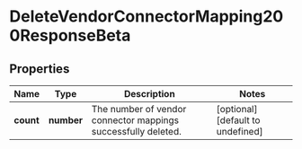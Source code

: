 # DeleteVendorConnectorMapping200ResponseBeta

## Properties

Name | Type | Description | Notes
------------ | ------------- | ------------- | -------------
**count** | **number** | The number of vendor connector mappings successfully deleted. | [optional] [default to undefined]

